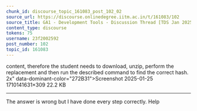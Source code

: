 ```yaml
---
chunk_id: discourse_topic_161083_post_102_02
source_url: https://discourse.onlinedegree.iitm.ac.in/t/161083/102
source_title: GA1 - Development Tools - Discussion Thread [TDS Jan 2025]
content_type: discourse
tokens: 75
username: 23f2002592
post_number: 102
topic_id: 161083
---
```


 content, therefore the student needs to download, unzip, perform the replacement and then run the described command to find the correct hash. 2x" data-dominant-color="272B31">Screenshot 2025-01-25 1710141631×309 22.2 KB

---

The answer is wrong but I have done every step correctly. Help
